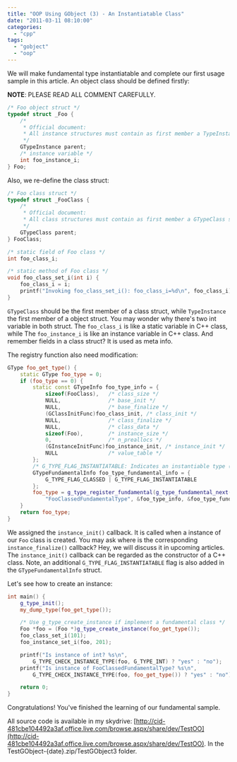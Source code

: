 ```yaml
---
title: "OOP Using GObject (3) - An Instantiatable Class"
date: "2011-03-11 08:10:00"
categories: 
  - "cpp"
tags: 
  - "gobject"
  - "oop"
---
```


We will make fundamental type instantiatable and complete our first usage sample in this article. An object class should be defined firstly:

**NOTE**: PLEASE READ ALL COMMENT CAREFULLY.

```cpp
/* Foo object struct */
typedef struct _Foo {
    /*
     * Official document:
     * All instance structures must contain as first member a TypeInstance structure.
     */
    GTypeInstance parent;
    /* instance variable */
    int foo_instance_i;
} Foo;
```

Also, we re-define the class struct:

```cpp
/* Foo class struct */
typedef struct _FooClass {
    /*
     * Official document:
     * All class structures must contain as first member a GTypeClass structure.
     */
    GTypeClass parent;
} FooClass;

/* static field of Foo class */
int foo_class_i;

/* static method of Foo class */
void foo_class_set_i(int i) {
    foo_class_i = i;
    printf("Invoking foo_class_set_i(): foo_class_i=%d\n", foo_class_i);
}
```

`GTypeClass` should be the first member of a class struct, while `TypeInstance` the first member of a object struct. You may wonder why there's two int variable in both struct. The `foo_class_i` is like a static variable in C++ class, while The `foo_instance_i` is like an instance variable in C++ class. And remember fields in a class struct? It is used as meta info.

The registry function also need modification:

```cpp
GType foo_get_type() {
    static GType foo_type = 0;
    if (foo_type == 0) {
        static const GTypeInfo foo_type_info = {
            sizeof(FooClass),   /* class_size */
            NULL,               /* base_init */
            NULL,               /* base_finalize */
            (GClassInitFunc)foo_class_init, /* class_init */
            NULL,               /* class_finalize */
            NULL,               /* class_data */
            sizeof(Foo),        /* instance_size */
            0,                  /* n_preallocs */
            (GInstanceInitFunc)foo_instance_init, /* instance_init */
            NULL                /* value_table */
        };
        /* G_TYPE_FLAG_INSTANTIATABLE: Indicates an instantiable type (implies classed) */
        GTypeFundamentalInfo foo_type_fundamental_info = {
            G_TYPE_FLAG_CLASSED | G_TYPE_FLAG_INSTANTIATABLE
        };
        foo_type = g_type_register_fundamental(g_type_fundamental_next(),
            "FooClassedFundamentalType", &foo_type_info, &foo_type_fundamental_info, 0);
    }
    return foo_type;
}
```

We assigned the `instance_init()` callback. It is called when a instance of our `Foo` class is created. You may ask where is the corresponding `instance_finalize()` callback? Hey, we will discuss it in upcoming articles. The `instance_init()` callback can be regarded as the constructor of a C++ class. Note, an additional `G_TYPE_FLAG_INSTANTIATABLE` flag is also added in the `GTypeFundamentalInfo` struct.

Let's see how to create an instance:

```cpp
int main() {
    g_type_init();
    my_dump_type(foo_get_type());

    /* Use g_type_create_instance if implement a fundamental class */
    Foo *foo = (Foo *)g_type_create_instance(foo_get_type());
    foo_class_set_i(101);
    foo_instance_set_i(foo, 201);

    printf("Is instance of int? %s\n",
        G_TYPE_CHECK_INSTANCE_TYPE(foo, G_TYPE_INT) ? "yes" : "no");
    printf("Is instance of FooClassedFundamentalType? %s\n",
        G_TYPE_CHECK_INSTANCE_TYPE(foo, foo_get_type()) ? "yes" : "no");

    return 0;
}
```

Congratulations! You've finished the learning of our fundamental sample.

All source code is available in my skydrive: [http://cid-481cbe104492a3af.office.live.com/browse.aspx/share/dev/TestOO](http://cid-481cbe104492a3af.office.live.com/browse.aspx/share/dev/TestOO). In the TestGObject-{date}.zip/TestGObject3 folder.
